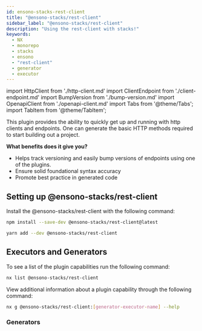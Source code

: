 ```yaml
---
id: ensono-stacks-rest-client
title: "@ensono-stacks/rest-client"
sidebar_label: "@ensono-stacks/rest-client"
description: "Using the rest-client with stacks!"
keywords:
  - NX
  - monorepo
  - stacks
  - ensono
  - "rest-client"
  - generator
  - executor
---
```


import HttpClient from './http-client.md'
import ClientEndpoint from './client-endpoint.md'
import BumpVersion from './bump-version.md'
import OpenapiClient from './openapi-client.md'
import Tabs from '@theme/Tabs';
import TabItem from '@theme/TabItem';

This plugin provides the ability to quickly get up and running with http clients and endpoints. One can generate the basic HTTP methods required to start building out a project.

**What benefits does it give you?**

- Helps track versioning and easily bump versions of endpoints using one of the plugins.
- Ensure solid foundational syntax accuracy
- Promote best practice in generated code

## Setting up @ensono-stacks/rest-client

Install the @ensono-stacks/rest-client with the following command:

 <Tabs>
  <TabItem value="npm" label="npm">

```bash
npm install --save-dev @ensono-stacks/rest-client@latest
```

  </TabItem>
  <TabItem value="yarn" label="yarn">

```bash
yarn add --dev @ensono-stacks/rest-client
```

  </TabItem>
 </Tabs>

## Executors and Generators

To see a list of the plugin capabilities run the following command:

```bash
nx list @ensono-stacks/rest-client
```

View additional information about a plugin capability through the following command:

```bash
nx g @ensono-stacks/rest-client:[generator-executor-name] --help
```

### Generators

<!-- markdownlint-disable MD033 -->
<HttpClient />
<ClientEndpoint />
<BumpVersion />
<OpenapiClient />
